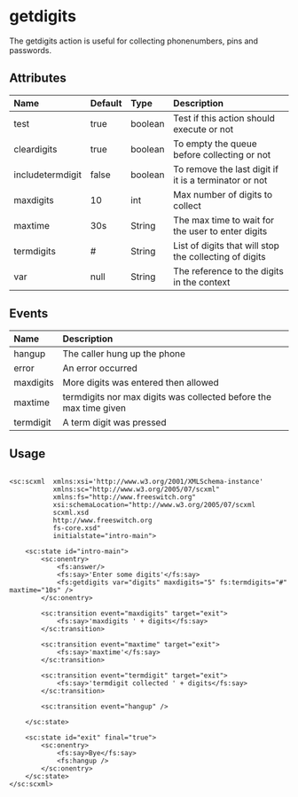# getdigits #
The getdigits action is useful for collecting phonenumbers, pins and passwords.

## Attributes ##
| **Name**      | **Default** | **Type**      | **Description**                                  |
|:--------------|:------------|:--------------|:-------------------------------------------------|
| test          | true        | boolean       | Test if this action should execute or not        |
| cleardigits   | true        | boolean       | To empty the queue before collecting or not      |
| includetermdigit | false       | boolean       | To remove the last digit if it is a terminator or not|
| maxdigits     | 10          | int           | Max number of digits to collect                  |
| maxtime       | 30s         | String        | The max time to wait for the user to enter digits|
| termdigits    | #           | String        | List of digits that will stop the collecting of digits|
| var           | null        | String        | The reference to the digits in the context       |

## Events ##
| **Name**      | **Description**                |
|:--------------|:-------------------------------|
| hangup        | The caller hung up the phone   |
| error         | An error occurred              |
| maxdigits     | More digits was entered then allowed |
| maxtime       | termdigits nor max digits was collected before the max time given |
| termdigit     | A term digit was pressed       |

## Usage ##

```

<sc:scxml  xmlns:xsi='http://www.w3.org/2001/XMLSchema-instance'
           xmlns:sc="http://www.w3.org/2005/07/scxml"
           xmlns:fs="http://www.freeswitch.org"
           xsi:schemaLocation="http://www.w3.org/2005/07/scxml 
           scxml.xsd
           http://www.freeswitch.org 
           fs-core.xsd"
           initialstate="intro-main">
               
    <sc:state id="intro-main">
        <sc:onentry>
            <fs:answer/>
            <fs:say>'Enter some digits'</fs:say>
            <fs:getdigits var="digits" maxdigits="5" fs:termdigits="#" maxtime="10s" />
        </sc:onentry>
       
        <sc:transition event="maxdigits" target="exit">
            <fs:say>'maxdigits ' + digits</fs:say>
        </sc:transition>
       
        <sc:transition event="maxtime" target="exit">
            <fs:say>'maxtime'</fs:say>
        </sc:transition>

        <sc:transition event="termdigit" target="exit">
            <fs:say>'termdigit collected ' + digits</fs:say>
        </sc:transition>
       
        <sc:transition event="hangup" />
       
    </sc:state>
   
    <sc:state id="exit" final="true">
        <sc:onentry>
            <fs:say>Bye</fs:say>
            <fs:hangup />
        </sc:onentry>                
    </sc:state>
</sc:scxml>
```

